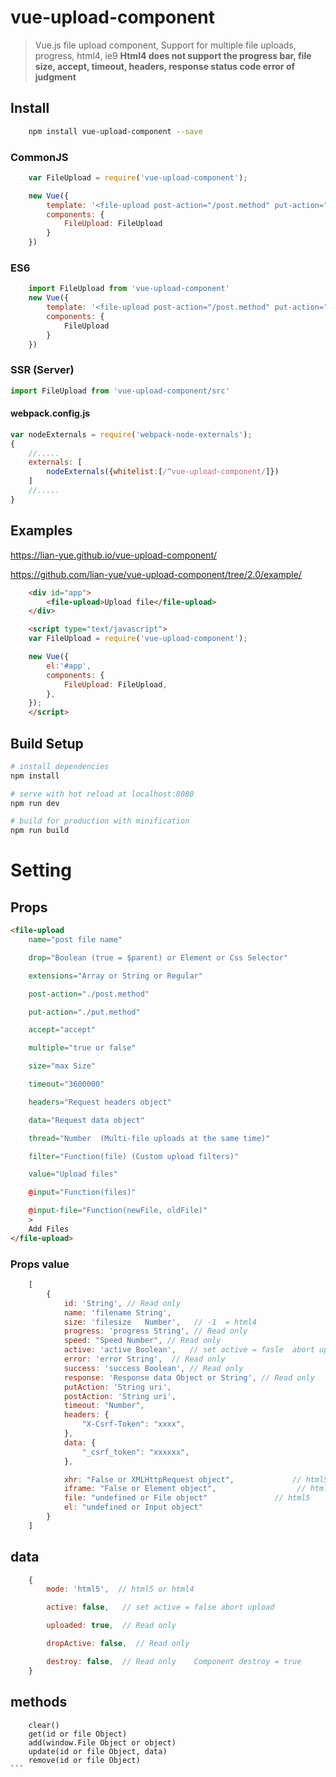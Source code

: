 # vue-upload-component

> Vue.js file upload component, Support for multiple file uploads, progress, html4, ie9
**Html4 does not support the progress bar, file size, accept, timeout, headers, response status code error of judgment**



## Install

``` bash
    npm install vue-upload-component --save
```

### CommonJS
```js
    var FileUpload = require('vue-upload-component');

    new Vue({
        template: '<file-upload post-action="/post.method" put-action="/put.method">Upload file</file-upload>',
        components: {
            FileUpload: FileUpload
        }
    })

```

### ES6
```js
    import FileUpload from 'vue-upload-component'
    new Vue({
        template: '<file-upload post-action="/post.method" put-action="/put.method">Upload file</file-upload>',
        components: {
            FileUpload
        }
    })

```


### SSR (Server)
```js
import FileUpload from 'vue-upload-component/src'
```

#### webpack.config.js
```js
var nodeExternals = require('webpack-node-externals');
{
    //.....
    externals: [
        nodeExternals({whitelist:[/^vue-upload-component/]})
    ]
    //.....
}
```

## Examples

https://lian-yue.github.io/vue-upload-component/


https://github.com/lian-yue/vue-upload-component/tree/2.0/example/
``` html
    <div id="app">
        <file-upload>Upload file</file-upload>
    </div>

    <script type="text/javascript">
    var FileUpload = require('vue-upload-component');

    new Vue({
        el:'#app',
        components: {
            FileUpload: FileUpload,
        },
    });
    </script>
```

## Build Setup

``` bash
# install dependencies
npm install

# serve with hot reload at localhost:8080
npm run dev

# build for production with minification
npm run build
```



# Setting


## Props
``` html
<file-upload
    name="post file name"

    drop="Boolean (true = $parent) or Element or Css Selector"

    extensions="Array or String or Regular"

    post-action="./post.method"

    put-action="./put.method"

    accept="accept"

    multiple="true or false"

    size="max Size"

    timeout="3600000"

    headers="Request headers object"

    data="Request data object"

    thread="Number  (Multi-file uploads at the same time)"

    filter="Function(file) (Custom upload filters)"

    value="Upload files"

    @input="Function(files)"

    @input-file="Function(newFile, oldFile)"
    >
    Add Files
</file-upload>
```




### Props value
``` js
    [
        {
            id: 'String', // Read only
            name: 'filename String',
            size: 'filesize   Number',   // -1  = html4
            progress: 'progress String', // Read only
            speed: "Speed Number", // Read only
            active: 'active Boolean',   // set active = fasle  abort upload
            error: 'error String',  // Read only
            success: 'success Boolean', // Read only
            response: 'Response data Object or String', // Read only
            putAction: 'String uri',
            postAction: 'String uri',
            timeout: "Number",
            headers: {
                "X-Csrf-Token": "xxxx",
            },
            data: {
                "_csrf_token": "xxxxxx",
            },

            xhr: "False or XMLHttpRequest object",             // html5
            iframe: "False or Element object",                  // html4
            file: "undefined or File object"               // html5
            el: "undefined or Input object"
        }
    ]
```





## data
``` js
    {
        mode: 'html5',  // html5 or html4

        active: false,   // set active = false abort upload

        uploaded: true,  // Read only

        dropActive: false,  // Read only

        destroy: false,  // Read only    Component destroy = true
    }
```


## methods
````
    clear()
    get(id or file Object)
    add(window.File Object or object)
    update(id or file Object, data)
    remove(id or file Object)
```

